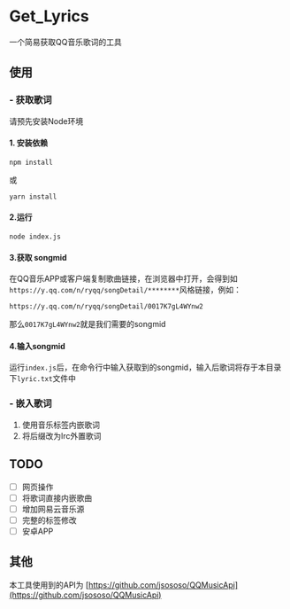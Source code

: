 # Get_Lyrics
一个简易获取QQ音乐歌词的工具

## 使用
### - 获取歌词
请预先安装Node环境
#### 1. 安装依赖

```
npm install
```
或
```
yarn install
```
#### 2.运行
```
node index.js
```
#### 3.获取 songmid
在QQ音乐APP或客户端复制歌曲链接，在浏览器中打开，会得到如`https://y.qq.com/n/ryqq/songDetail/********`风格链接，例如：
```
https://y.qq.com/n/ryqq/songDetail/0017K7gL4WYnw2
```
那么`0017K7gL4WYnw2`就是我们需要的songmid
#### 4.输入songmid
运行`index.js`后，在命令行中输入获取到的songmid，输入后歌词将存于本目录下`lyric.txt`文件中
### - 嵌入歌词
1. 使用音乐标签内嵌歌词
1. 将后缀改为lrc外置歌词

## TODO
- [ ] 网页操作
- [ ] 将歌词直接内嵌歌曲
- [ ] 增加网易云音乐源
- [ ] 完整的标签修改
- [ ] 安卓APP
## 其他
本工具使用到的API为 [https://github.com/jsososo/QQMusicApi](https://github.com/jsososo/QQMusicApi)
